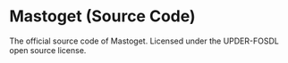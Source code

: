 # Mastoget (Source Code)
The official source code of Mastoget. Licensed under the UPDER-FOSDL open source license.
